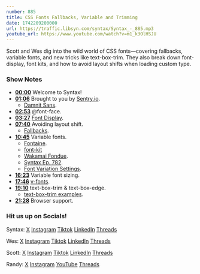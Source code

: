 ```yaml
---
number: 885
title: CSS Fonts Fallbacks, Variable and Trimming
date: 1742209200000
url: https://traffic.libsyn.com/syntax/Syntax_-_885.mp3
youtube_url: https://www.youtube.com/watch?v=m1_k3OlHSJU
---
```

	
Scott and Wes dig into the wild world of CSS fonts—covering fallbacks, variable fonts, and new tricks like text-box-trim. They also break down font-display, font kits, and how to avoid layout shifts when loading custom type.

### Show Notes

* **[00:00](#t=00:00)** Welcome to Syntax!
* **[01:06](#t=01:06)** Brought to you by [Sentry.io](https://sentry.io/syntax).
  * [Damnit Sans](https://sentry.design/blog/dammit-sans).
* **[02:53](#t=02:53)** @font-face.
* **[03:27](#t=03:27)** [Font Display](https://developer.mozilla.org/en-US/docs/Web/CSS/@font-face/font-display).
* **[07:40](#t=07:40)** Avoiding layout shift.
  * [Fallbacks](https://developer.chrome.com/blog/font-fallbacks).
* **[10:45](#t=10:45)** Variable fonts.
  * [Fontaine](https://github.com/unjs/fontaine).
  * [font-kit](https://github.com/servo/font-kit)
  * [Wakamai Fondue](https://wakamaifondue.com/).
  * [Syntax Ep. 782](https://syntax.fm/782).
  * [Font Variation Settings](https://developer.mozilla.org/en-US/docs/Web/CSS/font-variation-settings).
* **[16:23](#t=16:23)** Variable font sizing.
* **[17:46](#t=17:46)** [v-fonts](https://v-fonts.com/).
* **[19:10](#t=19:10)** text-box-trim & text-box-edge.
  * [text-box-trim examples](https://github.com/jantimon/text-box-trim-examples).
* **[21:28](#t=21:28)** Browser support.

### Hit us up on Socials!

Syntax: [X](https://twitter.com/syntaxfm) [Instagram](https://www.instagram.com/syntax_fm/) [Tiktok](https://www.tiktok.com/@syntaxfm) [LinkedIn](https://www.linkedin.com/company/96077407/admin/feed/posts/) [Threads](https://www.threads.net/@syntax_fm)

Wes: [X](https://twitter.com/wesbos) [Instagram](https://www.instagram.com/wesbos/) [Tiktok](https://www.tiktok.com/@wesbos) [LinkedIn](https://www.linkedin.com/in/wesbos/) [Threads](https://www.threads.net/@wesbos)

Scott: [X](https://twitter.com/stolinski) [Instagram](https://www.instagram.com/stolinski/) [Tiktok](https://www.tiktok.com/@stolinski) [LinkedIn](https://www.linkedin.com/in/stolinski/) [Threads](https://www.threads.net/@stolinski)

Randy: [X](https://twitter.com/randyrektor) [Instagram](https://www.instagram.com/randyrektor/) [YouTube](https://www.youtube.com/@randyrektor) [Threads](https://www.threads.net/@randyrektor)